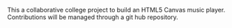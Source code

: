 This a collaborative college project to build an HTML5 Canvas music player. Contributions will be managed through a git hub repository.

